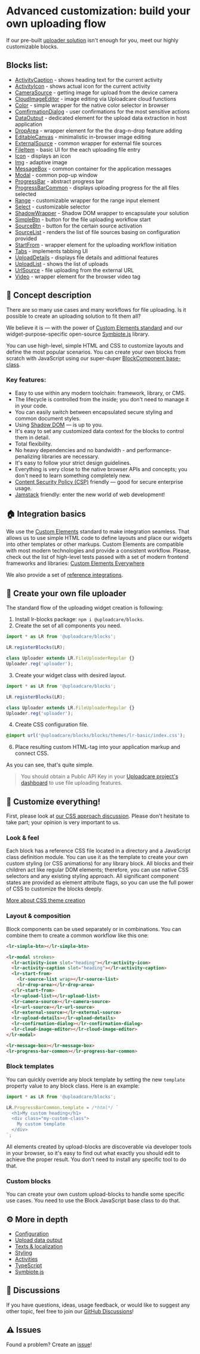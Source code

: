 # Advanced customization: build your own uploading flow

If our pre-built <a href="/solutions/file-uploader/">uploader solution</a> isn't enough for you, meet our highly customizable blocks.

## Blocks list:

- [ActivityCaption](./ActivityCaption/) - shows heading text for the current activity
- [ActivityIcon](./ActivityIcon/) - shows actual icon for the current activity
- [CameraSource](./CameraSource/) - getting image for upload from the device camera
- [CloudImageEditor](./CloudImageEditor/) - image editing via Uploadcare cloud functions
- [Color](./Color/) - simple wrapper for the native color selector in browser
- [ComfirmationDialog](./ConfirmationDialog/) - user confirmations for the most sensitive actions
- [DataOutput](./DataOutput/) - dedicated element for the upload data extraction in host application
- [DropArea](./DropArea/) - wrapper element for the the drag-n-drop feature adding
- [EditableCanvas](./EditableCanvas/) - minimalistic in-browser image editing
- [ExternalSource](./ExternalSource/) - common wrapper for external file sources
- [FileItem](./FileItem/) - basic UI for the each uploading file entry
- [Icon](./Icon/) - displays an icon
- [Img](./Img/) - adaptive image
- [MessageBox](./MessageBox/) - common container for the application messages
- [Modal](./Modal/) - common pop-up window
- [ProgressBar](./ProgressBar/) - abstract progress bar
- [ProgressBarCommon](./ProgressBarCommon/) - displays uploading progress for the all files selected
- [Range](./Range/) - customizable wrapper for the range input element
- [Select](./Select/) - customizable selector
- [ShadowWrapper](./ShadowWrapper/) - Shadow DOM wrapper to encapsulate your solution
- [SimpleBtn](./SimpleBtn/) - button for the file uploading workflow start
- [SourceBtn](./SourceBtn/) - button for the certain source activation
- [SourceList](./SourceList/) - renders the list of file sources basing on configuration provided
- [StartFrom](./StartFrom/) - wrapper element for the uploading workflow initiation
- [Tabs](./Tabs/) - implements tabbing UI
- [UploadDetails](./UploadDetails/) - displays file details and adittional features
- [UploadList](./UploadList/) - shows the list of uploads
- [UrlSource](./UrlSource/) - file uploading from the external URL
- [Video](./Video/) - wrapper element for the browser video tag

## 🍰 Concept description

There are so many use cases and many workflows for file uploading.
Is it possible to create an uploading solution to fit them all?

We believe it is — with the power of <a target="_blank" href="https://developer.mozilla.org/en-US/docs/Web/Web_solutions/Using_custom_elements">Custom Elements standard</a> and our widget-purpose-specific open-source <a target="_blank" href="https://github.com/symbiotejs/symbiote.js">Symbiote.js</a> library.

You can use high-level, simple HTML and CSS to customize layouts and define the most popular scenarios.
You can create your own blocks from scratch with JavaScript using our super-duper <a target="_blank" href="https://github.com/uploadcare/blocks/blob/main/docs/block-component/index.htm">BlockComponent base-class</a>.

### Key features:

- Easy to use within any modern toolchain: framework, library, or CMS.
- The lifecycle is controlled from the inside; you don't need to manage it in your code.
- You can easily switch between encapsulated secure styling and common document styles.
- Using <a target="_blank" href="https://developer.mozilla.org/en-US/docs/Web/Web_solutions/Using_shadow_DOM">Shadow DOM</a> — is up to you.
- It's easy to set any customized data context for the blocks to control them in detail.
- Total flexibility.
- No heavy dependencies and no bandwidth - and performance-penalizing libraries are necessary.
- It's easy to follow your strict design guidelines.
- Everything is very close to the native browser APIs and concepts; you don't need to learn something completely new.
- <a target="_blank" href="https://developer.mozilla.org/en-US/docs/Web/HTTP/CSP">Content Security Policy (CSP)</a> friendly — good for secure enterprise usage.
- <a target="_blank" href="https://jamstack.org/">Jamstack</a> friendly: enter the new world of web development!

<re-htm src="../assets/htm/upload-blocks-demo.htm"></re-htm>

## 🏠 Integration basics

We use the <a target="_blank" href="https://developer.mozilla.org/en-US/docs/Web/Web_solutions/Using_custom_elements">Custom Elements</a> standard to make integration seamless.
That allows us to use simple HTML code to define layouts and place our widgets into other templates or other markups. Custom Elements are compatible with most modern technologies and provide a consistent workflow. Please, check out the list of high-level tests passed with a set of modern frontend frameworks and libraries: <a target="_blank" href="https://custom-elements-everywhere.com/">Custom Elements Everywhere</a>

We also provide a set of <a target="_blank" href="https://github.com/uploadcare/upload-blocks-examples">reference integrations</a>.

## 🚀 Create your own file uploader

The standard flow of the uploading widget creation is following:

1. Install lr-blocks package: `npm i @uploadcare/blocks`.
2. Create the set of all components you need.

```js
import * as LR from '@uploadcare/blocks';

LR.registerBlocks(LR);

class Uploader extends LR.FileUploaderRegular {}
Uploader.reg('uploader');
```

3. Create your widget class with desired layout.

```js
import * as LR from '@uploadcare/blocks';

LR.registerBlocks(LR);

class Uploader extends LR.FileUploaderRegular {}
Uploader.reg('uploader');
```

4. Create CSS configuration file.

```css
@import url('@uploadcare/blocks/blocks/themes/lr-basic/index.css');
```

6. Place resulting custom HTML-tag into your application markup and connect CSS.

As you can see, that's quite simple.

> You should obtain a Public API Key in your <a target="_blank" href="https://app.uploadcare.com/">Uploadcare project's dashboard</a> to use file uploading features.

## 🎨 Customize everything!

First, please look at <a target="_blank" href="https://github.com/uploadcare/blocks/discussions/18">our CSS approach discussion</a>.
Please don't hesitate to take part; your opinion is very important to us.

### Look & feel

Each block has a reference CSS file located in a directory and a JavaScript class definition module.
You can use it as the template to create your own custom styling (or CSS animations) for any library block.
All blocks and their children act like regular DOM elements; therefore, you can use native CSS selectors and any existing styling approach.
All significant component states are provided as element attribute flags, so you can use the full power of CSS to customize the blocks deeply.

[More about CSS theme creation](./themes/lr-basic/)

### Layout & composition

Block components can be used separately or in combinations.
You can combine them to create a common workflow like this one:

```html
<lr-simple-btn></lr-simple-btn>

<lr-modal strokes>
  <lr-activity-icon slot="heading"></lr-activity-icon>
  <lr-activity-caption slot="heading"></lr-activity-caption>
  <lr-start-from>
    <lr-source-list wrap></lr-source-list>
    <lr-drop-area></lr-drop-area>
  </lr-start-from>
  <lr-upload-list></lr-upload-list>
  <lr-camera-source></lr-camera-source>
  <lr-url-source></lr-url-source>
  <lr-external-source></lr-external-source>
  <lr-upload-details></lr-upload-details>
  <lr-confirmation-dialog></lr-confirmation-dialog>
  <lr-cloud-image-editor></lr-cloud-image-editor>
</lr-modal>

<lr-message-box></lr-message-box>
<lr-progress-bar-common></lr-progress-bar-common>
```

### Block templates

You can quickly override any block template by setting the new `template` property value to any block class. Here is an example:

```js
import * as LR from '@uploadcare/blocks';

LR.ProgressBarCommon.template = /*html*/ `
  <h1>My custom heading</h1>
  <div class="my-custom-class">
    My custom template
  </div>
`;
```

All elements created by upload-blocks are discoverable via developer tools in your browser, so it's easy to find out what exactly you should edit to achieve the proper result. You don't need to install any specific tool to do that.

### Custom blocks

You can create your own custom upload-blocks to handle some specific use cases. You need to use the Block JavaScript base class to do that.

## ⚙️ More in depth

- [Configuration](../get-started/configuration/)
- [Upload data output](../docs/output/)
- [Texts & localization](../get-started/localization/)
- [Styling](../blocks/themes/lr-basic/)
- [Activities](../docs/activities/)
- [TypeScript](../docs/typescript/)
- <a target="_blank" href="https://github.com/symbiotejs/symbiote.js">Symbiote.js</a>

## 💬 Discussions

If you have questions, ideas, usage feedback, or would like to suggest any other topic, feel free to join our <a target="_blank" href="https://github.com/uploadcare/jsdk/discussions/categories/upload-blocks">GitHub Discussions</a>!

## ⚠️ Issues

Found a problem? Create an <a href="https://github.com/uploadcare/jsdk/issues" target="_blank">issue</a>!
